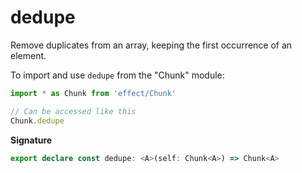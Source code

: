 # dedupe

Remove duplicates from an array, keeping the first occurrence of an element.

To import and use `dedupe` from the "Chunk" module:

```ts
import * as Chunk from 'effect/Chunk'

// Can be accessed like this
Chunk.dedupe
```

**Signature**

```ts
export declare const dedupe: <A>(self: Chunk<A>) => Chunk<A>
```
